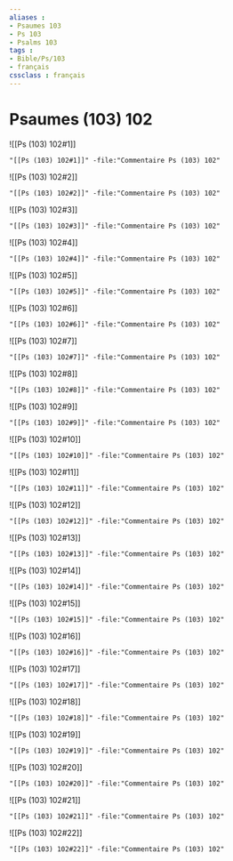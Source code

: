 ```yaml
---
aliases : 
- Psaumes 103
- Ps 103
- Psalms 103
tags : 
- Bible/Ps/103
- français
cssclass : français
---
```


# Psaumes (103) 102

![[Ps (103) 102#1]]

```query
"[[Ps (103) 102#1]]" -file:"Commentaire Ps (103) 102"
```

![[Ps (103) 102#2]]

```query
"[[Ps (103) 102#2]]" -file:"Commentaire Ps (103) 102"
```

![[Ps (103) 102#3]]

```query
"[[Ps (103) 102#3]]" -file:"Commentaire Ps (103) 102"
```

![[Ps (103) 102#4]]

```query
"[[Ps (103) 102#4]]" -file:"Commentaire Ps (103) 102"
```

![[Ps (103) 102#5]]

```query
"[[Ps (103) 102#5]]" -file:"Commentaire Ps (103) 102"
```

![[Ps (103) 102#6]]

```query
"[[Ps (103) 102#6]]" -file:"Commentaire Ps (103) 102"
```

![[Ps (103) 102#7]]

```query
"[[Ps (103) 102#7]]" -file:"Commentaire Ps (103) 102"
```

![[Ps (103) 102#8]]

```query
"[[Ps (103) 102#8]]" -file:"Commentaire Ps (103) 102"
```

![[Ps (103) 102#9]]

```query
"[[Ps (103) 102#9]]" -file:"Commentaire Ps (103) 102"
```

![[Ps (103) 102#10]]

```query
"[[Ps (103) 102#10]]" -file:"Commentaire Ps (103) 102"
```

![[Ps (103) 102#11]]

```query
"[[Ps (103) 102#11]]" -file:"Commentaire Ps (103) 102"
```

![[Ps (103) 102#12]]

```query
"[[Ps (103) 102#12]]" -file:"Commentaire Ps (103) 102"
```

![[Ps (103) 102#13]]

```query
"[[Ps (103) 102#13]]" -file:"Commentaire Ps (103) 102"
```

![[Ps (103) 102#14]]

```query
"[[Ps (103) 102#14]]" -file:"Commentaire Ps (103) 102"
```

![[Ps (103) 102#15]]

```query
"[[Ps (103) 102#15]]" -file:"Commentaire Ps (103) 102"
```

![[Ps (103) 102#16]]

```query
"[[Ps (103) 102#16]]" -file:"Commentaire Ps (103) 102"
```

![[Ps (103) 102#17]]

```query
"[[Ps (103) 102#17]]" -file:"Commentaire Ps (103) 102"
```

![[Ps (103) 102#18]]

```query
"[[Ps (103) 102#18]]" -file:"Commentaire Ps (103) 102"
```

![[Ps (103) 102#19]]

```query
"[[Ps (103) 102#19]]" -file:"Commentaire Ps (103) 102"
```

![[Ps (103) 102#20]]

```query
"[[Ps (103) 102#20]]" -file:"Commentaire Ps (103) 102"
```

![[Ps (103) 102#21]]

```query
"[[Ps (103) 102#21]]" -file:"Commentaire Ps (103) 102"
```

![[Ps (103) 102#22]]

```query
"[[Ps (103) 102#22]]" -file:"Commentaire Ps (103) 102"
```


